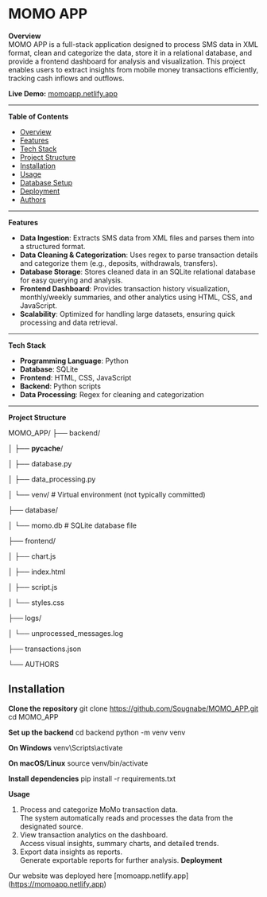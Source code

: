 # MOMO APP

**Overview**  
MOMO APP is a full-stack application designed to process SMS data in XML format, clean and categorize the data, store it in a relational database, and provide a frontend dashboard for analysis and visualization. This project enables users to extract insights from mobile money transactions efficiently, tracking cash inflows and outflows.

**Live Demo:** [momoapp.netlify.app](https://momoapp.netlify.app)

---

**Table of Contents**  
- [Overview](#overview)  
- [Features](#features)  
- [Tech Stack](#tech-stack)  
- [Project Structure](#project-structure)  
- [Installation](#installation)  
- [Usage](#usage)  
- [Database Setup](#database-setup)  
- [Deployment](#deployment)  
- [Authors](#authors)

---

**Features**  
- **Data Ingestion**: Extracts SMS data from XML files and parses them into a structured format.  
- **Data Cleaning & Categorization**: Uses regex to parse transaction details and categorize them (e.g., deposits, withdrawals, transfers).  
- **Database Storage**: Stores cleaned data in an SQLite relational database for easy querying and analysis.  
- **Frontend Dashboard**: Provides transaction history visualization, monthly/weekly summaries, and other analytics using HTML, CSS, and JavaScript.  
- **Scalability**: Optimized for handling large datasets, ensuring quick processing and data retrieval.

---

**Tech Stack**  
- **Programming Language**: Python  
- **Database**: SQLite  
- **Frontend**: HTML, CSS, JavaScript  
- **Backend**: Python scripts  
- **Data Processing**: Regex for cleaning and categorization

---

**Project Structure**  

MOMO_APP/
├── backend/

│   ├── __pycache__/

│   ├── database.py

│   ├── data_processing.py

│   └── venv/           # Virtual environment (not typically committed)

├── database/

│   └── momo.db         # SQLite database file

├── frontend/

│   ├── chart.js

│   ├── index.html

│   ├── script.js

│   └── styles.css

├── logs/

│   └── unprocessed_messages.log

├── transactions.json

└── AUTHORS

## Installation

**Clone the repository**
git clone https://github.com/Sougnabe/MOMO_APP.git
cd MOMO_APP

**Set up the backend**
cd backend
python -m venv venv

**On Windows**
venv\Scripts\activate

**On macOS/Linux**
source venv/bin/activate

**Install dependencies**
pip install -r requirements.txt

**Usage**

1. Process and categorize MoMo transaction data.  
   The system automatically reads and processes the data from the designated source.
2. View transaction analytics on the dashboard.  
   Access visual insights, summary charts, and detailed trends.
3. Export data insights as reports.  
   Generate exportable reports for further analysis.
**Deployment**

Our website was deployed here
[momoapp.netlify.app] (https://momoapp.netlify.app)

